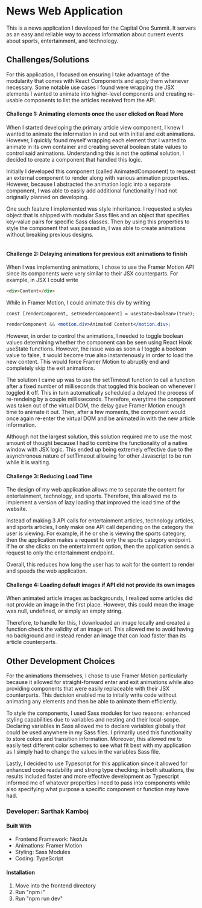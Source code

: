 <h1>News Web Application</h1>
This is a news application I developed for the Capital One Summit. It servers as an easy and reliable way to access information about current events about sports, entertainment, and technology.

<h2>Challenges/Solutions</h2>
<p>
For this application, I focused on ensuring I take advantage of the modularity that comes with React Components and apply them whenever necessary. Some notable use cases I found were wrapping the JSX elements I wanted to animate into higher-level components and creating re-usable components to list the articles received from the API. 
</p>

<h4>Challenge 1: Animating elements once the user clicked on Read More</h4>
<p>
    When I started developing the primary article view component, I knew I wanted to animate the information in and out with initial and exit animations. However, I quickly found myself wrapping each element that I wanted to animate in its own container and creating several boolean state values to control said animations. Understanding this is not the optimal solution, I decided to create a component that handled this logic.
</p>

<p>
    Initially I developed this component (called AnimatedComponent) to request an external component to render along with various animation properties. However, because I abstracted the animation logic into a separate component, I was able to easily add additional functionality I had not originally planned on developing.
</p>

<p>
    One such feature I implemented was style inheritance. I requested a styles object that is shipped with modular Sass files and an object that specifies key-value pairs for specific Sass classes. Then by using this properties to style the component that was passed in, I was able to create animations without breaking previous designs.
</p>

```bash

```

<h4>Challenge 2: Delaying animations for previous exit animations to finish</h4>
<p>
    When I was implementing animations, I chose to use the Framer Motion API since its components were very similar to their JSX counterparts. For example, in JSX I could write
</p>
    
```html
<div>Content</div>
```

<p>
    While in Framer Motion, I could animate this div by writing
</p>

```tsx
const [renderComponent, setRenderComponent] = useState<boolean>(true);
```

```jsx
renderComponent && <motion.div>Animated Content</motion.div>;
```

<p>
    However, in order to control the animations, I needed to toggle boolean values determining whether the component can be seen using React Hook useState functions. However, the issue was as soon a I toggle a boolean value to false, it would become true also instantenously in order to load the new content. This would force Framer Motion to abruptly end and completely skip the exit animations.
</p>

<p>
    The solution I came up was to use the setTimeout function to call a function after a fixed number of milliseconds that toggled this boolean on whenever I toggled it off. This in turn automatically scheduled a delayed the process of re-rendeing by a couple millisseconds. Therefore, everytime the component was taken out of the virtual DOM, the delay gave Framer Motion enough time to animate it out. Then, after a few moments, the component would once again re-enter the virtual DOM and be animated in with the new article information.
</p>

<p>
    Although not the largest solution, this solution required me to use the most amount of thought because I had to combine the functionality of a native window with JSX logic. This ended up being extremely effective due to the asynchronous nature of setTimeout allowing for other Javascript to be run while it is waiting.
</p>

<h4>Challenge 3: Reducing Load Time</h4>
<p>
    The design of my web application allows me to separate the content for entertainment, technology, and sports. Therefore, this allowed me to implement a version of lazy loading that improved the load time of the website.
</p>

<p>
    Instead of making 3 API calls for entertainment articles, technology articles, and sports articles, I only make one API call depending on the category the user is viewing. For example, if he or she is viewing the sports category, then the application makes a request to only the sports category endpoint. If he or she clicks on the entertainment option, then the application sends a request to only the entertainment endpoint.
</p>

<p>
    Overall, this reduces how long the user has to wait for the content to render and speeds the web application.
</p>

<h4>Challenge 4: Loading default images if API did not provide its own images</h4>
<p>
    When animated article images as backgrounds, I realized some articles did not provide an image in the first place. However, this could mean the image was null, undefined, or simply an empty string. 
</p>
    
<p>
    Therefore, to handle for this, I downloaded an image locally and created a function check the validity of an image url. This allowed me to avoid having no background and instead render an image that can load faster than its article counterparts.
</p>

<h2>Other Development Choices</h2>

For the animations themselves, I chose to use Framer Motion particularly because it allowed for straight-forward enter and exit animations while also providing components that were easily replaceable with their JSX counterparts. This decision enabled me to initally write code without animating any elements and then be able to animate them efficiently. <br />

To style the components, I used Sass modules for two reasons: enhanced styling capabilities due to variables and nesting and their local-scope. Declaring variables in Sass allowed me to declare variables globally that could be used anywhere in my Sass files. I primarily used this functionality to store colors and transition information. Moreover, this allowed me to easily test different color schemes to see what fit best with my application as I simply had to change the values in the variables Sass file. <br />

Lastly, I decided to use Typescript for this application since it allowed for enhanced code readability and strong type checking. in both situations, the results included faster and more effective development as Typescript informed me of whatever properties I need to pass into components while also specifying what purpose a specific component or function may have had. <br />

<h3>Developer: Sarthak Kamboj</h3>
<h4>Built With</h4>
<ul>
    <li>Frontend Framework: NextJs</li>
    <li>Animations: Framer Motion</li>
    <li>Styling: Sass Modules</li>
    <li>Coding: TypeScript</li>
</ul>

<h4>Installation</h4>
<ol>
    <li>Move into the frontend directory</li>
    <li>Run "npm i"</li>
    <li>Run "npm run dev"</li>
</ol>
